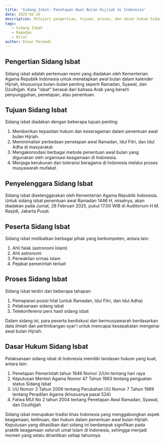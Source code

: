 ```yaml
---
title: 'Sidang Isbat: Penetapan Awal Bulan Hijriah di Indonesia'
date: 2025-02-26
description: Pelajari pengertian, tujuan, proses, dan dasar hukum Sidang Isbat, tradisi khas Indonesia dalam menetapkan awal bulan Hijriah seperti Ramadan, Syawal, dan Dzulhijjah.
tags:
   - Sidang Isbat
   - Ramadan
   - Hilal
author: Dinar Permadi
---
```


## **Pengertian Sidang Isbat**

Sidang isbat adalah pertemuan resmi yang diadakan oleh Kementerian Agama Republik Indonesia untuk menetapkan awal bulan dalam kalender Hijriah, khususnya bulan-bulan penting seperti Ramadan, Syawal, dan Dzulhijjah. Kata "isbat" berasal dari bahasa Arab yang berarti penyungguhan, penetapan, atau penentuan.

## **Tujuan Sidang Isbat**

Sidang isbat diadakan dengan beberapa tujuan penting:

1. Memberikan kepastian hukum dan keseragaman dalam penentuan awal bulan Hijriah.
2. Meminimalisir perbedaan penetapan awal Ramadan, Idul Fitri, dan Idul Adha di masyarakat.
3. Mengakomodasi berbagai metode penentuan awal bulan yang digunakan oleh organisasi keagamaan di Indonesia.
4. Menjaga kerukunan dan toleransi beragama di Indonesia melalui proses musyawarah mufakat.

## **Penyelenggara Sidang Isbat**

Sidang isbat diselenggarakan oleh Kementerian Agama Republik Indonesia. Untuk sidang isbat penentuan awal Ramadan 1446 H, misalnya, akan diadakan pada Jumat, 28 Februari 2025, pukul 17.00 WIB di Auditorium H.M. Rasjidi, Jakarta Pusat.

## **Peserta Sidang Isbat**

Sidang isbat melibatkan berbagai pihak yang berkompeten, antara lain:

1. Ahli falak (astronomi Islam)
2. Ahli astronomi
3. Perwakilan ormas Islam
4. Pejabat pemerintah terkait

## **Proses Sidang Isbat**

Sidang isbat terdiri dari beberapa tahapan:

1. Pemaparan posisi hilal (untuk Ramadan, Idul Fitri, dan Idul Adha)
2. Pelaksanaan sidang isbat
3. Telekonferensi pers hasil sidang isbat

Dalam sidang ini, para peserta berdiskusi dan bermusyawarah berdasarkan data ilmiah dan pertimbangan syar'i untuk mencapai kesepakatan mengenai awal bulan Hijriah.

## **Dasar Hukum Sidang Isbat**

Pelaksanaan sidang isbat di Indonesia memiliki landasan hukum yang kuat, antara lain:

1. Penetapan Pemerintah tahun 1946 Nomor 2/Um tentang hari raya
2. Keputusan Menteri Agama Nomor 47 Tahun 1963 tentang penguatan status Sidang Isbat
3. UU Nomor 3 Tahun 2006 tentang Perubahan UU Nomor 7 Tahun 1989 tentang Peradilan Agama (khususnya pasal 52A)
4. Fatwa MUI No 2 tahun 2004 tentang Penetapan Awal Ramadan, Syawal, dan Dzulhijjah

Sidang isbat merupakan tradisi khas Indonesia yang menggabungkan aspek keagamaan, keilmuan, dan hukum dalam penentuan awal bulan Hijriah. Keputusan yang dihasilkan dari sidang ini berdampak signifikan pada praktik keagamaan seluruh umat Islam di Indonesia, sehingga menjadi momen yang selalu dinantikan setiap tahunnya.
